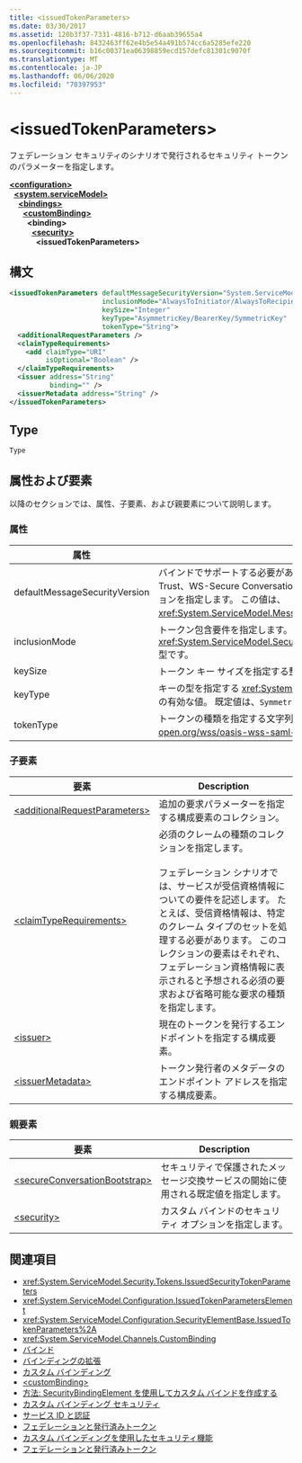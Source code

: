 ```yaml
---
title: <issuedTokenParameters>
ms.date: 03/30/2017
ms.assetid: 120b3f37-7331-4816-b712-d6aab39655a4
ms.openlocfilehash: 8432463ff62e4b5e54a491b574cc6a5285efe220
ms.sourcegitcommit: b16c00371ea06398859ecd157defc81301c9070f
ms.translationtype: MT
ms.contentlocale: ja-JP
ms.lasthandoff: 06/06/2020
ms.locfileid: "70397953"
---
```

# \<issuedTokenParameters>
フェデレーション セキュリティのシナリオで発行されるセキュリティ トークンのパラメーターを指定します。  
  
[**\<configuration>**](../configuration-element.md)\
&nbsp;&nbsp;[**\<system.serviceModel>**](system-servicemodel.md)\
&nbsp;&nbsp;&nbsp;&nbsp;[**\<bindings>**](bindings.md)\
&nbsp;&nbsp;&nbsp;&nbsp;&nbsp;&nbsp;[**\<customBinding>**](custombinding.md)\
&nbsp;&nbsp;&nbsp;&nbsp;&nbsp;&nbsp;&nbsp;&nbsp;**\<binding>**\
&nbsp;&nbsp;&nbsp;&nbsp;&nbsp;&nbsp;&nbsp;&nbsp;&nbsp;&nbsp;[**\<security>**](security-of-custombinding.md)\
&nbsp;&nbsp;&nbsp;&nbsp;&nbsp;&nbsp;&nbsp;&nbsp;&nbsp;&nbsp;&nbsp;&nbsp;**\<issuedTokenParameters>**  
  
## <a name="syntax"></a>構文  
  
```xml  
<issuedTokenParameters defaultMessageSecurityVersion="System.ServiceModel.MessageSecurityVersion"
                       inclusionMode="AlwaysToInitiator/AlwaysToRecipient/Never/Once"
                       keySize="Integer"
                       keyType="AsymmetricKey/BearerKey/SymmetricKey"
                       tokenType="String">
  <additionalRequestParameters />
  <claimTypeRequirements>
    <add claimType="URI"
         isOptional="Boolean" />
  </claimTypeRequirements>
  <issuer address="String"
          binding="" />
  <issuerMetadata address="String" />
</issuedTokenParameters>
```  
  
## <a name="type"></a>Type  
 `Type`  
  
## <a name="attributes-and-elements"></a>属性および要素  
 以降のセクションでは、属性、子要素、および親要素について説明します。  
  
### <a name="attributes"></a>属性  
  
|属性|説明|  
|---------------|-----------------|  
|defaultMessageSecurityVersion|バインドでサポートする必要があるセキュリティ仕様 (WS-Security、WS-Trust、WS-Secure Conversation、および WS-Security Policy) のバージョンを指定します。 この値は、<xref:System.ServiceModel.MessageSecurityVersion> 型です。|  
|inclusionMode|トークン包含要件を指定します。 この属性は <xref:System.ServiceModel.Security.Tokens.SecurityTokenInclusionMode> 型です。|  
|keySize|トークン キー サイズを指定する整数。 既定値は 256 です。|  
|keyType|キーの型を指定する <xref:System.IdentityModel.Tokens.SecurityKeyType> の有効な値。 既定値は、`SymmetricKey` です。|  
|tokenType|トークンの種類を指定する文字列。 既定値は "http://docs.oasis-open.org/wss/oasis-wss-saml-token-profile-1.1#SAML" です。|  
  
### <a name="child-elements"></a>子要素  
  
|要素|Description|  
|-------------|-----------------|  
|[\<additionalRequestParameters>](additionalrequestparameters-element.md)|追加の要求パラメーターを指定する構成要素のコレクション。|  
|[\<claimTypeRequirements>](claimtyperequirements-element.md)|必須のクレームの種類のコレクションを指定します。<br /><br /> フェデレーション シナリオでは、サービスが受信資格情報についての要件を記述します。 たとえば、受信資格情報は、特定のクレーム タイプのセットを処理する必要があります。 このコレクションの要素はそれぞれ、フェデレーション資格情報に表示されると予想される必須の要求および省略可能な要求の種類を指定します。|  
|[\<issuer>](issuer-of-issuedtokenparameters.md)|現在のトークンを発行するエンドポイントを指定する構成要素。|  
|[\<issuerMetadata>](issuermetadata-of-issuedtokenparameters.md)|トークン発行者のメタデータのエンドポイント アドレスを指定する構成要素。|  
  
### <a name="parent-elements"></a>親要素  
  
|要素|Description|  
|-------------|-----------------|  
|[\<secureConversationBootstrap>](secureconversationbootstrap.md)|セキュリティで保護されたメッセージ交換サービスの開始に使用される既定値を指定します。|  
|[\<security>](security-of-custombinding.md)|カスタム バインドのセキュリティ オプションを指定します。|  
  
## <a name="see-also"></a>関連項目

- <xref:System.ServiceModel.Security.Tokens.IssuedSecurityTokenParameters>
- <xref:System.ServiceModel.Configuration.IssuedTokenParametersElement>
- <xref:System.ServiceModel.Configuration.SecurityElementBase.IssuedTokenParameters%2A>
- <xref:System.ServiceModel.Channels.CustomBinding>
- [バインド](../../../wcf/bindings.md)
- [バインディングの拡張](../../../wcf/extending/extending-bindings.md)
- [カスタム バインディング](../../../wcf/extending/custom-bindings.md)
- [\<customBinding>](custombinding.md)
- [方法: SecurityBindingElement を使用してカスタム バインドを作成する](../../../wcf/feature-details/how-to-create-a-custom-binding-using-the-securitybindingelement.md)
- [カスタム バインディング セキュリティ](../../../wcf/samples/custom-binding-security.md)
- [サービス ID と認証](../../../wcf/feature-details/service-identity-and-authentication.md)
- [フェデレーションと発行済みトークン](../../../wcf/feature-details/federation-and-issued-tokens.md)
- [カスタム バインディングを使用したセキュリティ機能](../../../wcf/feature-details/security-capabilities-with-custom-bindings.md)
- [フェデレーションと発行済みトークン](../../../wcf/feature-details/federation-and-issued-tokens.md)
